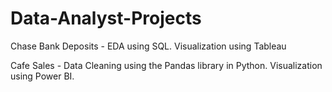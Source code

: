 # Data-Analyst-Projects

Chase Bank Deposits - EDA using SQL. Visualization using Tableau

Cafe Sales - Data Cleaning using the Pandas library in Python. Visualization using Power BI.
